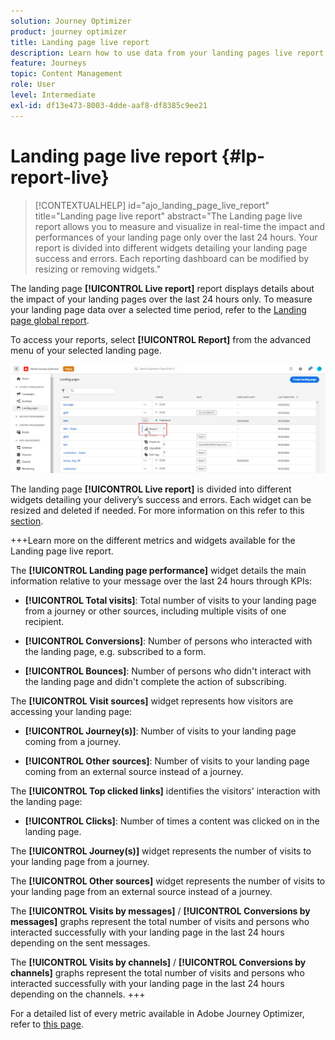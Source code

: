 ```yaml
---
solution: Journey Optimizer
product: journey optimizer
title: Landing page live report
description: Learn how to use data from your landing pages live report
feature: Journeys
topic: Content Management
role: User
level: Intermediate
exl-id: df13e473-8003-4dde-aaf8-df8385c9ee21
---
```

# Landing page live report {#lp-report-live}

>[!CONTEXTUALHELP]
>id="ajo_landing_page_live_report"
>title="Landing page live report"
>abstract="The Landing page live report allows you to measure and visualize in real-time the impact and performances of your landing page only over the last 24 hours. Your report is divided into different widgets detailing your landing page success and errors. Each reporting dashboard can be modified by resizing or removing widgets."

The landing page **[!UICONTROL Live report]** report displays details about the impact of your landing pages over the last 24 hours only. To measure your landing page data over a selected time period, refer to the [Landing page global report](lp-report-global.md).

To access your reports, select **[!UICONTROL Report]** from the advanced menu of your selected landing page.

![](assets/landing_page_report.png)

The landing page **[!UICONTROL Live report]** is divided into different widgets detailing your delivery’s success and errors. Each widget can be resized and deleted if needed. For more information on this refer to this [section](live-report.md).

+++Learn more on the different metrics and widgets available for the Landing page live report.

The **[!UICONTROL Landing page performance]** widget details the main information relative to your message over the last 24 hours through KPIs:

* **[!UICONTROL Total visits]**: Total number of visits to your landing page from a journey or other sources, including multiple visits of one recipient. 

* **[!UICONTROL Conversions]**: Number of persons who interacted with the landing page, e.g. subscribed to a form. 

* **[!UICONTROL Bounces]**: Number of persons who didn't interact with the landing page and didn't complete the action of subscribing.

The **[!UICONTROL Visit sources]** widget represents how visitors are accessing your landing page:

* **[!UICONTROL Journey(s)]**: Number of visits to your landing page coming from a journey.

* **[!UICONTROL Other sources]**: Number of visits to your landing page coming from an external source instead of a journey.

The **[!UICONTROL Top clicked links]** identifies the visitors' interaction with the landing page:

* **[!UICONTROL Clicks]**: Number of times a content was clicked on in the landing page.

The **[!UICONTROL Journey(s)]** widget represents the number of visits to your landing page from a journey.

The **[!UICONTROL Other sources]** widget represents the number of visits to your landing page from an external source instead of a journey.

The **[!UICONTROL Visits by messages]** / **[!UICONTROL Conversions by messages]** graphs represent the total number of visits and persons who interacted successfully with your landing page in the last 24 hours depending on the sent messages.

The **[!UICONTROL Visits by channels]** / **[!UICONTROL Conversions by channels]** graphs represent the total number of visits and persons who interacted successfully with your landing page in the last 24 hours depending on the channels.
+++

For a detailed list of every metric available in Adobe Journey Optimizer, refer to [this page](live-report.md#list-of-components-live).
